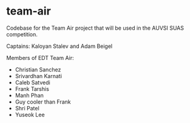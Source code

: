 # team-air

Codebase for the Team Air project that will be used in the AUVSI SUAS competition.

Captains: Kaloyan Stalev and Adam Beigel

Members of EDT Team Air:
- Christian Sanchez
- Srivardhan Karnati
- Caleb Satvedi
- Frank Tarshis
- Manh Phan
- Guy cooler than Frank
- Shri Patel
- Yuseok Lee
